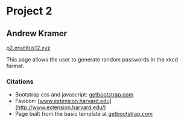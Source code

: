 # Project 2
## Andrew Kramer

[p2.eruditus12.xyz](http://p2.eruditus12.xyz)

This page allows the user to generate random passwords in the xkcd format.

### Citations
* Bootstrap css and javascript: [getbootstrap.com](http://getbootstrap.com/)
* Favicon: [www.extension.harvard.edu](http://www.extension.harvard.edu/)
* Page built from the basic template at [getbootstrap.com](http://getbootstrap.com/getting-started/)